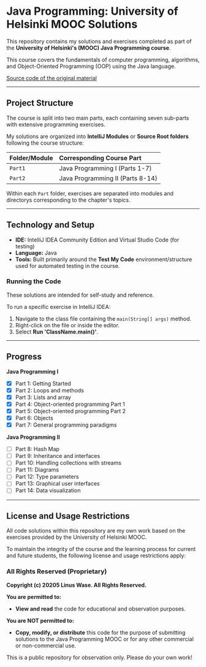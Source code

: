 # Java Programming: University of Helsinki MOOC Solutions

This repository contains my solutions and exercises completed as part of the **University of Helsinki's (MOOC) Java Programming course**.

This course covers the fundamentals of computer programming, algorithms, and Object-Oriented Programming (OOP) using the Java language.

[Source code of the original material](https://github.com/rage/java-programming)

---

## Project Structure

The course is split into two main parts, each containing seven sub-parts with extensive programming exercises.

My solutions are organized into **IntelliJ Modules** or **Source Root folders** following the course structure:

| Folder/Module | Corresponding Course Part |
| :--- | :--- |
| `Part1` | Java Programming I (Parts 1-7) |
| `Part2` | Java Programming II (Parts 8-14) |

Within each `Part` folder, exercises are separated into modules and directorys corresponding to the chapter's topics.

---

## Technology and Setup

* **IDE:** IntelliJ IDEA Community Edition and Virtual Studio Code (for testing)
* **Language:** Java
* **Tools:** Built primarily around the **Test My Code** environment/structure used for automated testing in the course.

### Running the Code

These solutions are intended for self-study and reference.

To run a specific exercise in IntelliJ IDEA:
1. Navigate to the class file containing the `main(String[] args)` method.
2. Right-click on the file or inside the editor.
3. Select **Run 'ClassName.main()'**.

---

## Progress

**Java Programming I**
* [X] Part 1: Getting Started
* [X] Part 2: Loops and methods
* [X] Part 3: Lists and array
* [X] Part 4: Object-oriented programming Part 1
* [X] Part 5: Object-oriented programming Part 2
* [X] Part 6: Objects
* [X] Part 7: General programming paradigms

**Java Programming II**
* [ ] Part 8: Hash Map
* [ ] Part 9: Inheritance and interfaces
* [ ] Part 10: Handling collections with streams
* [ ] Part 11: Diagrams
* [ ] Part 12: Type parameters  
* [ ] Part 13: Graphical user interfaces
* [ ] Part 14: Data visualization

---

## License and Usage Restrictions

All code solutions within this repository are my own work based on the exercises provided by the University of Helsinki MOOC.

To maintain the integrity of the course and the learning process for current and future students, the following license and usage restrictions apply:

### All Rights Reserved (Proprietary)

**Copyright (c) 20205 Linus Wase. All Rights Reserved.**

**You are permitted to:**
* **View and read** the code for educational and observation purposes.

**You are NOT permitted to:**
* **Copy, modify, or distribute** this code for the purpose of submitting solutions to the Java Programming MOOC or for any other commercial or non-commercial use.

This is a public repository for observation only. Please do your own work!
